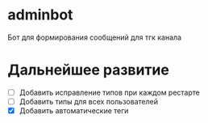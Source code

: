 # adminbot
Бот для формирования сообщений для тгк канала

# Дальнейшее развитие

- [ ] Добавить исправление типов при каждом рестарте
- [ ] Добавить типы для всех пользователей
- [x] Добавить автоматические теги
